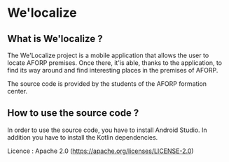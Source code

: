 # We'localize

## What is We'localize ?

The We'Localize project is a mobile application that allows the user to locate AFORP premises. Once there, it'is able, thanks to the application, to find its way around and find interesting places in the premises of AFORP.

The source code is provided by the students of the AFORP formation center.

## How to use the source code ?

In order to use the source code, you have to install Android Studio.
In addition you have to install the Kotlin dependencies.

Licence : Apache 2.0 (https://apache.org/licenses/LICENSE-2.0)
